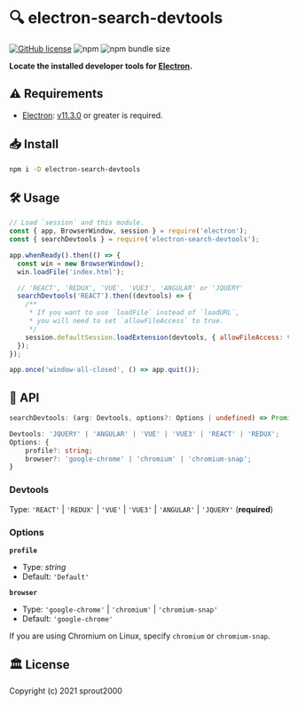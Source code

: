 # :mag: electron-search-devtools

[![GitHub license](https://img.shields.io/github/license/sprout2000/electron-search-devtools)](https://github.com/sprout2000/electron-search-devtools/blob/master/LICENSE.md)
![npm](https://img.shields.io/npm/dt/electron-search-devtools)
![npm bundle size](https://img.shields.io/bundlephobia/minzip/electron-search-devtools)

**Locate the installed developer tools for [Electron](https://www.electronjs.org/).**

## :warning: Requirements

- [Electron](https://www.electronjs.org/): [v11.3.0](https://www.electronjs.org/releases/stable?version=11&page=3#11.3.0) or greater is required.

## :inbox_tray: Install

```sh
npm i -D electron-search-devtools
```

## :hammer_and_wrench: Usage

```javascript
// Load `session` and this module.
const { app, BrowserWindow, session } = require('electron');
const { searchDevtools } = require('electron-search-devtools');

app.whenReady().then(() => {
  const win = new BrowserWindow();
  win.loadFile('index.html');

  // 'REACT', 'REDUX', 'VUE', 'VUE3', 'ANGULAR' or 'JQUERY'
  searchDevtools('REACT').then((devtools) => {
    /**
     * If you want to use `loadFile` instead of `loadURL`,
     * you will need to set `allowFileAccess` to true.
     */
    session.defaultSession.loadExtension(devtools, { allowFileAccess: true });
  });
});

app.once('window-all-closed', () => app.quit());
```

## :green_book: API

```typescript
searchDevtools: (arg: Devtools, options?: Options | undefined) => Promise<string>;

Devtools: 'JQUERY' | 'ANGULAR' | 'VUE' | 'VUE3' | 'REACT' | 'REDUX';
Options: {
    profile?: string;
    browser?: 'google-chrome' | 'chromium' | 'chromium-snap';
}
```

### Devtools

Type: `'REACT'` | `'REDUX'` | `'VUE'` | `'VUE3'` | `'ANGULAR'` | `'JQUERY'` (**required**)

### Options

**`profile`**
- Type: _string_
- Default: `'Default'`

**`browser`**
- Type: `'google-chrome'` | `'chromium'` | `'chromium-snap'`
- Default: `'google-chrome'`

If you are using Chromium on Linux, specify `chromium` or `chromium-snap`.

## :classical_building: License

Copyright (c) 2021 sprout2000
